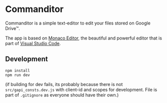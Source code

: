 # Commanditor

Commanditor is a simple text-editor to edit your files stored on Google Drive™.

The app is based on [Monaco Editor](https://github.com/microsoft/monaco-editor), the beautiful and powerful editor that is part of [Visual Studio Code](https://github.com/Microsoft/vscode).

## Development

```
npm install
npm run dev
```

(if building for dev fails, its probably because there is not `src/gapi_consts.dev.js` with client-id and scopes for development. File is part of `.gitignore` as everyone should have their own.)
